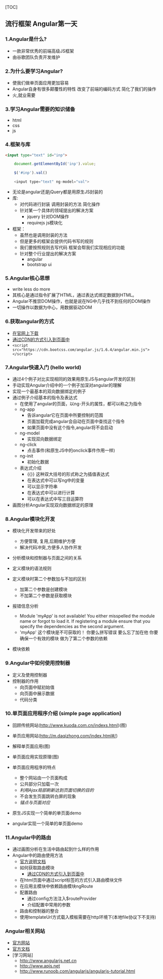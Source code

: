 [TOC]

## 流行框架 Angular第一天

### 1.Angular是什么?
- 一款非常优秀的前端高级JS框架
- 由谷歌团队负责开发维护

### 2.为什么要学习Angular?
- 使我们做单页面应用更加容易
- Angular自身有很多颠覆性的特性 改变了前端的编码方式 简化了我们的操作
- 火,就业需要

### 3.学习Angular需要的知识储备
- html
- css
- js

### 4.框架与库
```html
<input type="text" id="inp">
```

```javascript
    document.getElementById('inp').value;

    $('#inp').val()

    <input type="text" ng-model="val">
```
- 无论是angular还是jQuery都是用原生JS封装的
- 库: 
    + 对代码进行封装 调用封装的方法 简化操作
    + 针对某一个具体的领域提出的解决方案
        * jquery 针对DOM操作
        * requirejs js模块化
- 框架：
    + 虽然也是调用封装的方法
    + 但是更多的框架会提供代码书写的规则
    + 我们要按照规则去写代码 框架会帮我们实现相应的功能
    + 针对整个行业提出的解决方案
        * angular
        * bootstrap ui

### 5.Angular核心思想
- write less do more
- 其核心是通过指令扩展了HTML，通过表达式绑定数据到HTML。
- Angular不推崇DOM操作，也就是说在NG中几乎找不到任何的DOM操作
- 一切操作以数据为中心，用数据驱动DOM

### 6.获取angular的方式
+ [在官网上下载](http://angularjs.org)
+ [通过CDN的方式引入到页面中](https://cdn.bootcss.com/angular.js/1.6.4/angular.min.js)
+ `<script src="https://cdn.bootcss.com/angular.js/1.6.4/angular.min.js"></script>`

### 7.Angular快速入门 (hello world)
- 通过4个例子对比实现相同的效果用原生JS与angular开发的区别
- 手动实现Angular介绍中的一个例子加深对angular的理解
- 实现一个最基本的双向数据绑定的例子
- 通过例子介绍基本的指令及表达式
    + 在使用了angular的页面，以ng-开头的属性，都可以称之为指令
    + ng-app
        * 告诉angular它在页面中所要控制的范围
        * 页面加载完成angular会自动在页面中查找这个指令
        * 如果页面中没有这个指令,angular将不会启动
    + ng-model
        * 实现双向数据绑定
    + ng-click
        * 点击事件(和原生JS中的onclick事件作用一样)
    + ng-init
        * 初始化数据
    + 表达式介绍
        * {{}} 这种双大括号的形式称之为插值表达式
        * 在表达式中可以写ng中的变量
        * 可以显示字符串
        * 在表达式中可以进行计算
        * 可以在表达式中写三目运算符
- 画图分析Angular实现双向数据绑定的原理

### 8.Angular模块化开发
- 模块化开发带来的好处
    + 方便管理, 复用,后期维护方便
    + 解决代码冲突,方便多人协作开发
- 分析模块和控制器与页面之间的关系
- 定义模块的语法规则
- 定义模块时第二个参数加与不加的区别
    + 加第二个参数是创建模块
    + 不加第二个参数是获取模块  
- 报错信息分析
    +  Module 'myApp' is not available! You either misspelled the module name or forgot to load it. If registering a module ensure that you specify the dependencies as the second argument.
    + 'myApp' 这个模块是不可获取的！ 你要么拼写错误 要么忘了加在他 你要确保一个有效的模块 做为了第二个参数的依赖

- 模块依赖

### 9.Angular中如何使用控制器
- 定义及使用控制器
- 控制器的作用
    + 向页面中赋初始值
    + 向页面中展示数据
    + 代码分类

### 10.单页面应用程序介绍 (simple page application)
- 回顾传统网站(http://www.kuoda.com.cn/indexs.html)(图)
- 单页应用网站(http://m.daqizhong.com/index.html#/)
- 解释单页面应用(图)
- 单页面应用实现原理(图)
- 单页面应用程序的特点
    + 整个网站由一个页面构成
    + 公共部分只加载一次
    + *利用Ajax局部刷新达到页面切换的目的*
    + 不会发生页面跳转白屏的现象
    + *锚点与页面对应*

- 原生JS实现一个简单的单页面demo
- angular实现一个简单的单页面demo

### 11.Angular中的路由
- 通过画图分析在生活中路由起到什么样的作用
- Angular中的路由使用方法
    + [官方说明文档](https://docs.angularjs.org/api/ngRoute)
    + 如何获取路由模块
        * [通过CDN的方式引入到页面中](https://cdn.bootcss.com/angular.js/1.6.4/angular-route.min.js)
    + 在html页面中通过script标签的方式引入路由模块文件
    + 在应用主模块中依赖路由模块ngRoute
    + 配置路由
        * 通过config方法注入$routeProvider
        * 介绍配置中常用的参数
    + 路由和控制器的整合
    + 使用templateUrl方式载入模板需要在http环境下(本地file协议下不支持)

### Angular相关网站
- [官方网站](http://angularjs.org)
- [官方文档](https://code.angularjs.org/1.6.4/docs/api)
- [学习网站]
    + http://www.angularjs.net.cn
    + http://www.apjs.net
    + http://www.runoob.com/angularjs/angularjs-tutorial.html